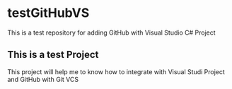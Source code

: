 # testGitHubVS
This is a test repository for adding GitHub with Visual Studio C# Project

## This is a test Project 
<p> This project will help me to know how to integrate with Visual Studi Project and GitHub with Git VCS
</p.
